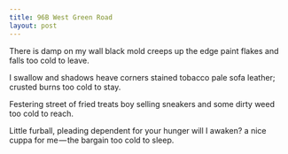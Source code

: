 ```yaml
---
title: 96B West Green Road
layout: post
---
```

There is damp on my wall
black mold creeps up the edge
paint flakes and falls
too cold to leave.

I swallow and shadows heave
corners stained tobacco pale
sofa leather; crusted burns
too cold to stay.

Festering street of fried treats
boy selling sneakers
and some dirty weed
too cold to reach.

Little furball, pleading dependent
for your hunger will I awaken?
a nice cuppa for me — the bargain
too cold to sleep.